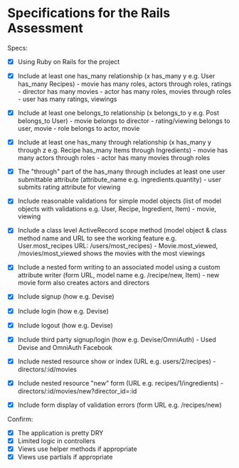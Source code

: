 # Specifications for the Rails Assessment

Specs:
- [x] Using Ruby on Rails for the project

- [x] Include at least one has_many relationship (x has_many y e.g. User has_many Recipes) 
      - movie has many roles, actors through roles, ratings
      - director has many movies
      - actor has many roles, movies through roles
      - user has many ratings, viewings

- [x] Include at least one belongs_to relationship (x belongs_to y e.g. Post belongs_to User)
      - movie belongs to director
      - rating/viewing belongs to user, movie
      - role belongs to actor, movie

- [x] Include at least one has_many through relationship (x has_many y through z e.g. Recipe has_many Items through Ingredients)
      - movie has many actors through roles
      - actor has many movies through roles

- [x] The "through" part of the has_many through includes at least one user submittable attribute (attribute_name e.g. ingredients.quantity)
      - user submits rating attribute for viewing

- [x] Include reasonable validations for simple model objects (list of model objects with validations e.g. User, Recipe, Ingredient, Item)
      - movie, viewing

- [x] Include a class level ActiveRecord scope method (model object & class method name and URL to see the working feature e.g. User.most_recipes URL: /users/most_recipes)
      - Movie.most_viewed, /movies/most_viewed shows the movies with the most viewings

- [x] Include a nested form writing to an associated model using a custom attribute writer (form URL, model name e.g. /recipe/new, Item)
      - new movie form also creates actors and directors

- [x] Include signup (how e.g. Devise)
- [x] Include login (how e.g. Devise)
- [x] Include logout (how e.g. Devise)

- [x] Include third party signup/login (how e.g. Devise/OmniAuth)
      - Used Devise and OmniAuth Facebook

- [x] Include nested resource show or index (URL e.g. users/2/recipes)
      - directors/:id/movies
      
- [x] Include nested resource "new" form (URL e.g. recipes/1/ingredients)
      - directors/:id/movies/new?director_id=:id

- [x] Include form display of validation errors (form URL e.g. /recipes/new)

Confirm:
- [x] The application is pretty DRY
- [x] Limited logic in controllers
- [x] Views use helper methods if appropriate
- [x] Views use partials if appropriate